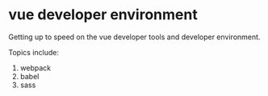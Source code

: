 # vue developer environment

Getting up to speed on the vue developer tools and developer environment.

Topics include:

1. webpack
2. babel
3. sass

